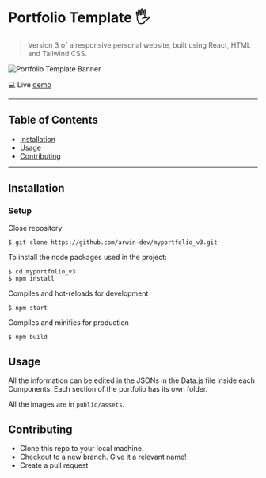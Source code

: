 # Portfolio Template 🖐
> Version 3 of a responsive personal website, built using React, HTML and Tailwind CSS.

![Portfolio Template Banner](https://github.com/arwin-dev/my-portfolio_v3/blob/main/src/assets/template.png)

💻  Live [demo](https://arwin-dev.netlify.app/)

---

## Table of Contents

- [Installation](#installation)
- [Usage](#usage)
- [Contributing](#contributing)

---

## Installation

### Setup 

Close repository

```shell
$ git clone https://github.com/arwin-dev/myportfolio_v3.git
```

To install the node packages used in the project:

```shell
$ cd myportfolio_v3
$ npm install
```

Compiles and hot-reloads for development

```shell
$ npm start
```

Compiles and minifies for production
```shell
$ npm build
```

## Usage

All the information can be edited in the JSONs in the Data.js file inside each Components. Each section of the portfolio has its own folder.

All the images are in `public/assets`.

## Contributing 

- Clone this repo to your local machine.
- Checkout to a new branch. Give it a relevant name!
- Create a pull request
